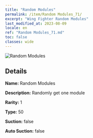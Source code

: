 ```yaml
---
title: "Random Modules"
permalink: /item/Random Modules_71/
excerpt: "Wing Fighter Random Modules"
last_modified_at: 2023-08-09
locale: en
ref: "Random Modules_71.md"
toc: false
classes: wide
---
```



 ![Random Modules](/images/item/Random_Modules_p.png)



## Details

 **Name:** Random Modules 

 **Description:** Randomly get one module

 **Rarity:** 1 

 **Type:** 50 

 **Suction:** false 

 **Auto Suction:** false 


